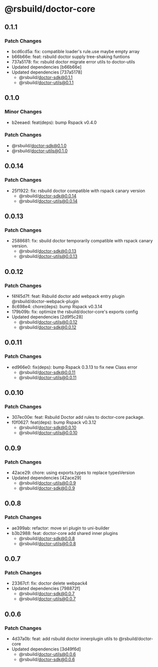 # @rsbuild/doctor-core

## 0.1.1

### Patch Changes

- bcd6cd5a: fix: compatible loader's rule.use maybe empty array
- b66b66e: feat: rsbuild doctor supply tree-shaking funtions
- 737a5178: fix: rsbuild doctor migrate error utils to doctor-utils
- Updated dependencies [b66b66e]
- Updated dependencies [737a5178]
  - @rsbuild/doctor-sdk@0.1.1
  - @rsbuild/doctor-utils@0.1.1

## 0.1.0

### Minor Changes

- b2eeaed: feat(deps): bump Rspack v0.4.0

### Patch Changes

- @rsbuild/doctor-sdk@0.1.0
- @rsbuild/doctor-utils@0.1.0

## 0.0.14

### Patch Changes

- 25f1922: fix: rsbuild doctor compatible with rspack canary version
  - @rsbuild/doctor-sdk@0.0.14
  - @rsbuild/doctor-utils@0.0.14

## 0.0.13

### Patch Changes

- 2588681: fix: sbuild doctor temporarily compatible with rspack canary version.
  - @rsbuild/doctor-sdk@0.0.13
  - @rsbuild/doctor-utils@0.0.13

## 0.0.12

### Patch Changes

- f4f45d7f: feat: Rsbuild doctor add webpack entry plugin @rsbuild/doctor-webpack-plugin
- 8c698e4: chore(deps): bump Rspack v0.3.14
- 179b09b: fix: optimize the rsbuild/doctor-core's exports config
- Updated dependencies [2d9f5c28]
  - @rsbuild/doctor-utils@0.0.12
  - @rsbuild/doctor-sdk@0.0.12

## 0.0.11

### Patch Changes

- ed966e0: fix(deps): bump Rspack 0.3.13 to fix new Class error
  - @rsbuild/doctor-sdk@0.0.11
  - @rsbuild/doctor-utils@0.0.11

## 0.0.10

### Patch Changes

- 307ec00e: feat: Rsbuild Doctor add rules to doctor-core package.
- f0f0627: feat(deps): bump Rspack v0.3.12
  - @rsbuild/doctor-sdk@0.0.10
  - @rsbuild/doctor-utils@0.0.10

## 0.0.9

### Patch Changes

- 42ace29: chore: using exports.types to replace typesVersion
- Updated dependencies [42ace29]
  - @rsbuild/doctor-utils@0.0.9
  - @rsbuild/doctor-sdk@0.0.9

## 0.0.8

### Patch Changes

- ae399ab: refactor: move sri plugin to uni-builder
- b3b2988: feat: doctor-core add shared inner plugins
  - @rsbuild/doctor-sdk@0.0.8
  - @rsbuild/doctor-utils@0.0.8

## 0.0.7

### Patch Changes

- 23367cf: fix: doctor delete webpack4
- Updated dependencies [798872f]
  - @rsbuild/doctor-sdk@0.0.7
  - @rsbuild/doctor-utils@0.0.7

## 0.0.6

### Patch Changes

- 4d37a0b: feat: add rsbuild doctor innerplugin utils to @rsbuild/doctor-core
- Updated dependencies [3d49f6d]
  - @rsbuild/doctor-utils@0.0.6
  - @rsbuild/doctor-sdk@0.0.6

